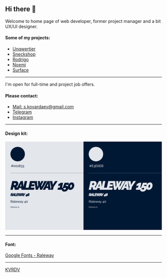 ## Hi there 👋

Welcome to home page of web developer, former project manager and a bit UX/UI designer.

#### Some of my projects:

- [Unqwertier](https://github.com/kvrdv/unqwertier)
- [Sneckshop](https://github.com/kvrdv/sneckshop)
- [Rodrigo](https://github.com/kvrdv/voice-assistant)
- [Noemi](https://github.com/kvrdv/demo-noemi)
- [Surface](https://github.com/kvrdv/demo-surface)

---

I'm open for full-time and project job offers.

#### Please contact:

- [Mail: s.kovardaev@gmail.com](mailto:s.kovardaev@gmail.com)
- [Telegram](t.me/kvrdv)
- [Instagram](https://www.instagram.com/kvrdv/)

---

#### Design kit:

![Design kit](./src/images/design-kit.png)

---

#### Font:

[Google Fonts - Raleway](https://fonts.google.com/specimen/Raleway 'Google Fonts - Raleway')

---

[KVRDV](https://kvrdv.github.io/kvrdv/)
